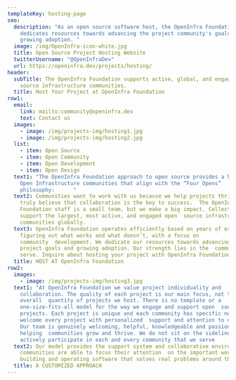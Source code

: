 ```yaml
---
templateKey: hosting-page
seo:
  description: "As an open source software host, the OpenInfra Foundation
    dedicates resources towards advancing the project community's goals and
    growing adoption. "
  image: /img/OpenInfra-icon-white.jpg
  title: Open Source Project Hosting Website
  twitterUsername: "@OpenInfraDev"
  url: https://openinfra.dev/projects/hosting/
header:
  subTitle: The OpenInfra Foundation supports active, global, and engaged open
    source infrastructure communities.
  title: Host Your Project at OpenInfra Foundation
row1:
  email:
    link: mailto:community@openinfra.dev
    text: Contact us
  images:
    - image: /img/projects-img/hosting1.jpg
    - image: /img/projects-img/hosting2.jpg
  list:
    - item: Open Source
    - item: Open Community
    - item: Open Development
    - item: Open Design
  text1: "The OpenInfra Foundation approach to open source provides a home for
    Open Infrastructure communities that align with the “Four Opens”
    philosophy:      "
  text2: Communities want to work with us because we help projects thrive and
    truly believe that collaboration is the key to success.  The OpenInfra
    Foundation staff is a small team, but we make a big impact. Collectively we
    support the largest, most active, and engaged open  source infrastructure
    communities globally.
  text3: OpenInfra Foundation operates efficiently based on years of experience
    figuring out what works and what doesn’t, with a focus on
    community  development. We dedicate our resources towards advancing the
    project goals and growing adoption. Our strength lies in the  communities we
    serve. Inquire about hosting your project with OpenInfra Foundation.
  title: HOST AT OpenInfra Foundation
row2:
  images:
    - image: /img/projects-img/hosting3.jpg
  text1: "At OpenInfra Foundation we value project individuality and
    collaboration. The quality of each project is our main focus, not the
    overall  quantity of projects we host. There is no template or a
    one-size-fits-all model for the way we engage and support open  source
    projects. Each project is unique and each community has specific needs. We
    welcome every project with personalized  support and attention to detail.
    Our team is genuinely welcoming, helpful, knowledgeable and passionate about
    helping  communities grow and thrive. We do not sit on the sidelines; we
    actively participate in each and every community that we serve        "
  text2: Our model provides the support system and collaborative environment where
    communities are able to focus their attention  on the important work of
    building and operating software that solves real problems around the globe.
  title: A CUSTOMIZED APPROACH
---
```

